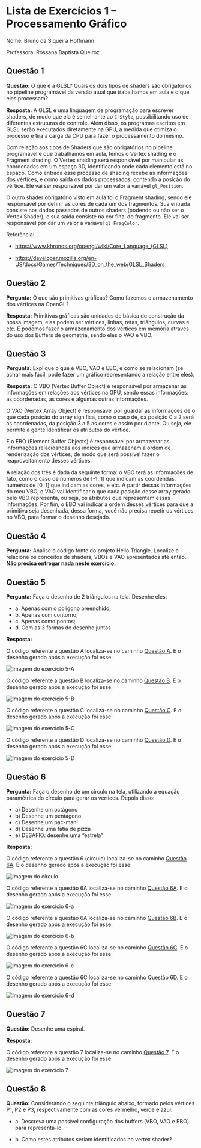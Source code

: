 # Lista de Exercícios 1 – Processamento Gráfico

Nome: Bruno da Siqueira Hoffmann

Professora: Rossana Baptista Queiroz

## Questão 1

**Questão:** O que é a GLSL? Quais os dois tipos de shaders são obrigatórios no pipeline programável da versão atual que trabalhamos em aula e o que eles processam? 

**Resposta:** A GLSL é uma linguagem de programação para escrever shaders, de modo que ela é semelhante ao `C-Style`, possibilitando uso de diferentes estruturas de controle. Além disso, os programas escritos em GLSL serão executados diretamente na GPU, a medida que otimiza o processo e tira a carga da CPU para fazer o processamento do mesmo.

Com relação aos tipos de Shaders que são obrigatórios no pipeline programável e que trabalhamos em aula, temos o Vertex shading e o Fragment shading. O Vertex shading será responsável por manipular as coordenadas em um espaço 3D, identificando onde cada elemento está no espaço. Como entrada esse processo de shading recebe as informações dos vértices, e como saída os dados processados, contendo a posição do vértice. Ele vai ser responsável por dar um valor a variável `gl_Position`.

O outro shader obrigatório visto em aula foi o Fragment shading, sendo ele responsável por definir as cores de cada um dos fragmentos. Sua entrada consiste nos dados passados de outros shaders (podendo ou não ser o Vertex Shader), e sua saída consiste na cor final do fragmento. Ele vai ser responsável por dar um valor a variável `gl_FragColor`.

Referência: 
- https://www.khronos.org/opengl/wiki/Core_Language_(GLSL)

- https://developer.mozilla.org/en-US/docs/Games/Techniques/3D_on_the_web/GLSL_Shaders

## Questão 2

**Pergunta:** O que são primitivas gráficas? Como fazemos o armazenamento dos vértices na OpenGL?

**Resposta:** Primitivas gráficas são unidades de básica de construção da nossa imagem, elas podem ser vértices, linhas, retas, triângulos, curvas e etc. E podemos fazer o armazenamento dos vértices em memória através do uso dos Buffers de geometria, sendo eles o VAO e VBO.

## Questão 3

**Pergunta:** Explique o que é VBO, VAO e EBO, e como se relacionam (se achar mais fácil, pode fazer um gráfico representando a relação entre eles).

**Resposta:**  O VBO (Vertex Buffer Object) é responsável por armazenar as informações em relações aos vértices na GPU, sendo essas informações: as coordenadas, as cores e algumas outras informações.

O VAO (Vertex Array Object) é responsável por guardar as informações de o que cada posição do array significa, como o caso de, da posição 0 a 2 será as coordenadas, da posição 3 a 5 as cores e assim por diante. Ou seja, ele permite a gente identificar os atributos do vértice.

E o EBO (Element Buffer Objects) é responsável por armazenar as informações relacioandas aos índices que armazenam a ordem de renderização dos vértices, de modo que será possível fazer o reaproveitamento desses vértices.

A relação dos três é dada da seguinte forma: o VBO terá as informações de fato, como o caso de números de [-1, 1] que indicam as coordendas, números de [0, 1] que indicam as cores, e etc. A partir dessas informações do meu VBO, o VAO vai identificar o que cada posição desse array gerado pelo VBO representa, ou seja, os atributos que representam essas informações. Por fim, o EBO vai indicar a ordem desses vértices para que a primitiva seja desenhada, dessa forma, você não precisa repetir os vértices no VBO, para formar o desenho desejado.

## Questão 4

**Pergunta:** Analise o código fonte do projeto Hello Triangle. Localize e relacione os conceitos de shaders, VBOs e VAO apresentados até então. **Não precisa entregar nada neste exercício.**

## Questão 5

**Pergunta:** Faça o desenho de 2 triângulos na tela. Desenhe eles:
- a. Apenas com o polígono preenchido;
- b. Apenas com contorno;
- c. Apenas como pontos;
- d. Com as 3 formas de desenho juntas

**Resposta:**

O código referente a questão A localiza-se no caminho [Questão A](./exercicio5a.cpp). E o desenho gerado após a execução foi esse:

![Imagem do exercício 5-A](./content/exercicio5a.png)

O código referente a questão B localiza-se no caminho [Questão B](./exercicio5b.cpp). E o desenho gerado após a execução foi esse:

![Imagem do exercício 5-B](./content/exercicio5b.png)

O código referente a questão C localiza-se no caminho [Questão C](./exercicio5c.cpp). E o desenho gerado após a execução foi esse:

![Imagem do exercício 5-C](./content/exercicio5c.png)

O código referente a questão D localiza-se no caminho [Questão D](./exercicio5d.cpp). E o desenho gerado após a execução foi esse:

![Imagem do exercício 5-D](./content/exercicio5d.png)

## Questão 6

**Pergunta:** Faça o desenho de um círculo na tela, utilizando a equação paramétrica do círculo para
gerar os vértices. Depois disso:

- a) Desenhe um octágono
- b) Desenhe um pentágono
- c) Desenhe um pac-man!
- d) Desenhe uma fatia de pizza
- e) DESAFIO: desenhe uma “estrela”

**Resposta:**

O código referente a questão 6 (círculo) localiza-se no caminho [Questão 6A](./exercicio6.cpp). E o desenho gerado após a execução foi esse:

![Imagem do círculo](./content/exercicio6.png)

O código referente a questão 6A localiza-se no caminho [Questão 6A](./exercicio6a.cpp). E o desenho gerado após a execução foi esse:

![Imagem do exercício 6-a](./content/exercicio6a.png)

O código referente a questão 6A localiza-se no caminho [Questão 6B](./exercicio6b.cpp). E o desenho gerado após a execução foi esse:

![Imagem do exercício 6-b](./content/exercicio6b.png)

O código referente a questão 6C localiza-se no caminho [Questão 6C](./exercicio6c.cpp). E o desenho gerado após a execução foi esse:

![Imagem do exercício 6-c](./content/exercicio6c.png)

O código referente a questão 6C localiza-se no caminho [Questão 6D](./exercicio6d.cpp). E o desenho gerado após a execução foi esse:

![Imagem do exercício 6-d](./content/exercicio6d.png)

## Questão 7

**Questão:** Desenhe uma espiral.

**Resposta:**

O código referente a questão 7 localiza-se no caminho [Questão 7](./exercicio7.cpp). E o desenho gerado após a execução foi esse:

![Imagem do exercício 7](./content/exercicio7.png)

## Questão 8

**Questão:** Considerando o seguinte triângulo abaixo, formado pelos vértices P1, P2 e P3,
respectivamente com as cores vermelho, verde e azul. 

- a. Descreva uma possível configuração dos buffers (VBO, VAO e EBO) para
representá-lo.

- b. Como estes atributos seriam identificados no vertex shader?